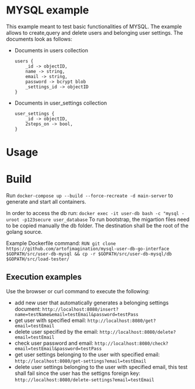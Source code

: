 # MYSQL example

This example meant to test basic functionalities of MYSQL. The example allows to create,query and delete users and belonging user settings.
The documents look as follows:

- Documents in users collection
  ```
  users {
      _id -> objectID,
      name -> string,
      email -> string,
      password -> bcrypt blob
      _settings_id -> objectID
  }
- Documents in user_settings collection
  ```
  user_settings {
      _id -> objectID,
      2steps_on -> bool,
  }
# Usage
# Build

Run ```docker-compose up --build --force-recreate -d main-server``` to generate and start all containers.

In order to access the db run: ```docker exec -it user-db bash -c "mysql -uroot -p123secure user_database```
To run bootstrap, the migartion files need to be copied manually the db folder. The destination shall be the root of the golang source.

Example Dockerfile command: ```RUN git clone https://github.com/artofimagination/mysql-user-db-go-interface $GOPATH/src/user-db-mysql && cp -r $GOPATH/src/user-db-mysql/db $GOPATH/src/load-tester/```

## Execution examples

Use the browser or curl command to execute the following:
- add new user that automatically generates a belonging settings document: ```http://localhost:8080/insert?name=testName&email=testEmail&password=testPass```
- get user with specified email: ```http://localhost:8080/get?email=testEmail```
- delete user specified by the email: ```http://localhost:8080/delete?email=testEmail```
- check user password and email: ```http://localhost:8080/check?email=testEmail&password=testPass```
- get user settings belonging to the user with specified email: ```http://localhost:8080/get-settings?email=testEmail```
- delete user settings belonging to the user with specified email, this test shall fail since the user has the settigns foreign key: ```http://localhost:8080/delete-settings?email=testEmail```
